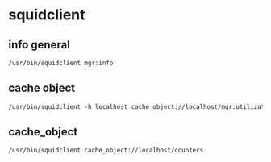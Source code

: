 # squidclient

## info general

```txt
/usr/bin/squidclient mgr:info
```

## cache object

```txt
/usr/bin/squidclient -h localhost cache_object://localhost/mgr:utilization
```

## cache_object

```txt
/usr/bin/squidclient cache_object://localhost/counters
```

